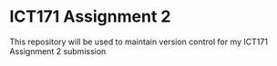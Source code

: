 # ICT171 Assignment 2
This repository will be used to maintain version control for my ICT171 Assignment 2 submission
